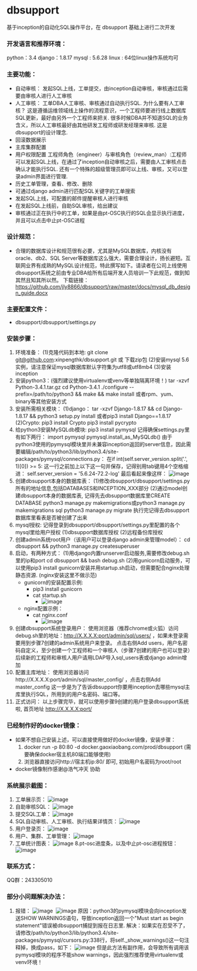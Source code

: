 # dbsupport
基于inception的自动化SQL操作平台，在 dbsupport 基础上进行二次开发

### 开发语言和推荐环境：
python：3.4
django：1.8.17
mysql : 5.6.28
linux : 64位linux操作系统均可

### 主要功能：
* 自动审核：
  发起SQL上线，工单提交，由inception自动审核，审核通过后需要由审核人进行人工审核
* 人工审核：
  工单DBA人工审核、审核通过自动执行SQL.
  为什么要有人工审核？
  这是遵循运维领域线上操作的流程意识，一个工程师要进行线上数据库SQL更新，最好由另外一个工程师来把关.
  很多时候DBA并不知道SQL的业务含义，所以人工审核最好由其他研发工程师或研发经理来审核. 这是dbsupport的设计理念.
* 回滚数据展示
* 主库集群配置
* 用户权限配置
  工程师角色（engineer）与审核角色（review_man）:工程师可以发起SQL上线，在通过了inception自动审核之后，需要由人工审核点击确认才能执行SQL.
  还有一个特殊的超级管理员即可以上线、审核，又可以登录admin界面进行管理.
* 历史工单管理，查看、修改、删除
* 可通过django admin进行匹配SQL关键字的工单搜索
* 发起SQL上线，可配置的邮件提醒审核人进行审核
* 在发起SQL上线前，自助SQL审核，给出建议
* 审核通过正在执行中的工单，如果是由pt-OSC执行的SQL会显示执行进度，并且可以点击中止pt-OSC进程

### 设计规范：
* 合理的数据库设计和规范很有必要，尤其是MySQL数据库，内核没有oracle、db2、SQL Server等数据库这么强大，需要合理设计，扬长避短。互联网业界有成熟的MySQL设计规范，特此撰写如下。请读者在公司上线使用dbsupport系统之前由专业DBA给所有后端开发人员培训一下此规范，做到知其然且知其所以然。
下载链接：  https://github.com/jly8866/dbsupport/raw/master/docs/mysql_db_design_guide.docx

### 主要配置文件：
* dbsupport/dbsupport/settings.py

### 安装步骤：
1. 环境准备：
(1)克隆代码到本地: git clone git@github.com:xinpengthk/dbsupport.git  或  下载zip包
(2)安装mysql 5.6实例，请注意保证mysql数据库默认字符集为utf8或utf8mb4
(3)安装inception
2. 安装python3：(强烈建议使用virtualenv或venv等单独隔离环境！)
tar -xzvf Python-3.4.1.tar.gz 
cd Python-3.4.1 
./configure --prefix=/path/to/python3 && make && make install
或者rpm、yum、binary等其他安装方式
3. 安装所需相关模块：
(1)django：
tar -xzvf Django-1.8.17 && cd Django-1.8.17 && python3 setup.py install
或者pip3 install Django==1.8.17
(2)Crypto:
pip3 install Crypto
pip3 install pycrypto
4. 给python3安装MySQLdb模块:
pip3 install pymysql
记得确保settings.py里有如下两行：
import pymysql
pymysql.install_as_MySQLdb()
由于python3使用的pymysql模块里并未兼容inception返回的server信息，因此需要编辑/path/to/python3/lib/python3.4/site-packages/pymysql/connections.py：
在if int(self.server_version.split('.', 1)[0]) >= 5: 这一行之前加上以下这一句并保存，记得别用tab键用4个空格缩进：
self.server_version = '5.6.24-72.2-log'
最后看起来像这样：
![image](https://github.com/xinpengthk/dbsupport/blob/master/screenshots/pymysql.png)
5. 创建dbsupport本身的数据库表：
(1)修改dbsupport/dbsupport/settings.py所有的地址信息,包括DATABASES和INCEPTION_XXX部分
(2)通过model创建dbsupport本身的数据库表, 记得先去dbsupport数据库里CREATE DATABASE
python3 manage.py makemigrations或python3 manage.py makemigrations sql
python3 manage.py migrate
执行完记得去dbsupport数据库里看表是否被创建了出来
6. mysql授权:
记得登录到dbsupport/dbsupport/settings.py里配置的各个mysql里给用户授权
(1)dbsupport数据库授权
(2)远程备份库授权
7. 创建admin系统root用户（该用户可以登录django admin来管理model）：
cd dbsupport && python3 manage.py createsuperuser
8. 启动，有两种方式：
(1)用django内置runserver启动服务,需要修改debug.sh里的ip和port
    cd dbsupport && bash debug.sh
(2)用gunicorn启动服务，可以使用pip3 install gunicorn安装并用startup.sh启动，但需要配合nginx处理静态资源. (nginx安装这里不做示范)
    * gunicorn的安装配置示例:
        * pip3 install gunicorn
	    * cat startup.sh
            * ![image](https://github.com/xinpengthk/dbsupport/blob/master/screenshots/startup.png)
    * nginx配置示例：
        * cat nginx.conf
            * ![image](https://github.com/xinpengthk/dbsupport/blob/master/screenshots/nginx.png)
9. 创建dbsupport系统登录用户：
使用浏览器（推荐chrome或火狐）访问debug.sh里的地址：http://X.X.X.X:port/admin/sql/users/ ，如果未登录需要用到步骤7创建的admin系统用户来登录。
点击右侧Add users，用户名密码自定义，至少创建一个工程师和一个审核人（步骤7创建的用户也可以登录）后续新的工程师和审核人用户请用LDAP导入sql_users表或django admin增加
10. 配置主库地址：
使用浏览器访问http://X.X.X.X:port/admin/sql/master_config/ ，点击右侧Add master_config
这一步是为了告诉dbsupport你要用inception去哪些mysql主库里执行SQL，所用到的用户名密码、端口等。
11. 正式访问：
以上步骤完毕，就可以使用步骤9创建的用户登录dbsupport系统啦, 首页地址 http://X.X.X.X:port/

### 已经制作好的docker镜像：
* 如果不想自己安装上述，可以直接使用做好的docker镜像，安装步骤：
    1. docker run -p 80:80 -d docker.gaoxiaobang.com/prod/dbsupport    (需要确保docker宿主机80端口能够使用)
    2. 浏览器直接访问http://宿主机ip:80/ 即可, 初始用户名密码为root/root
* docker镜像制作感谢@浩气冲天 协助

### 系统展示截图：
1. 工单展示页：
![image](https://github.com/xinpengthk/dbsupport/blob/master/screenshots/allworkflow.png)
2. 自助审核SQL：
![image](https://github.com/xinpengthk/dbsupport/blob/master/screenshots/autoreview.png)
3. 提交SQL工单：
![image](https://github.com/xinpengthk/dbsupport/blob/master/screenshots/submitsql.png)
4. SQL自动审核、人工审核、执行结果详情页：
![image](https://github.com/xinpengthk/dbsupport/blob/master/screenshots/waitingforme.png)
5. 用户登录页：
![image](https://github.com/xinpengthk/dbsupport/blob/master/screenshots/login.png)
6. 用户、集群、工单管理：
![image](https://github.com/xinpengthk/dbsupport/blob/master/screenshots/adminsqlusers.png)
7. 工单统计图表：
![image](https://github.com/xinpengthk/dbsupport/blob/master/screenshots/charts.png)
8.pt-osc进度条，以及中止pt-osc进程按钮：
![image](https://raw.githubusercontent.com/johnliu2008/dbsupport/master/screenshots/osc_progress.png)

### 联系方式：
QQ群：243305010

### 部分小问题解决办法：
1. 报错：
![image](https://github.com/xinpengthk/dbsupport/blob/master/screenshots/bugs/bug1.png)&nbsp;
![image](https://github.com/xinpengthk/dbsupport/blob/master/screenshots/bugs/bug2.png)
原因：python3的pymysql模块会向inception发送SHOW WARNINGS语句，导致inception返回一个"Must start as begin statement"错误被dbsupport捕捉到报在日志里.
解决：如果实在忍受不了，请修改/path/to/python3/lib/python3.4/site-packages/pymysql/cursors.py:338行，将self._show_warnings()这一句注释掉，换成pass，如下：
![image](https://github.com/xinpengthk/dbsupport/blob/master/screenshots/bugs/bug3.png)
但是此方法有副作用，会导致所有调用该pymysql模块的程序不能show warnings，因此强烈推荐使用virtualenv或venv环境！
